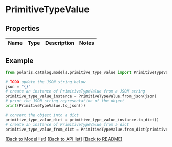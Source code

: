 <!--

 Copyright (c) 2024 Snowflake Computing Inc.
 
 Licensed under the Apache License, Version 2.0 (the "License");
 you may not use this file except in compliance with the License.
 You may obtain a copy of the License at
 
      http://www.apache.org/licenses/LICENSE-2.0
 
 Unless required by applicable law or agreed to in writing, software
 distributed under the License is distributed on an "AS IS" BASIS,
 WITHOUT WARRANTIES OR CONDITIONS OF ANY KIND, either express or implied.
 See the License for the specific language governing permissions and
 limitations under the License.

-->
# PrimitiveTypeValue

## Properties

Name | Type | Description | Notes
------------ | ------------- | ------------- | -------------

## Example

```python
from polaris.catalog.models.primitive_type_value import PrimitiveTypeValue

# TODO update the JSON string below
json = "{}"
# create an instance of PrimitiveTypeValue from a JSON string
primitive_type_value_instance = PrimitiveTypeValue.from_json(json)
# print the JSON string representation of the object
print(PrimitiveTypeValue.to_json())

# convert the object into a dict
primitive_type_value_dict = primitive_type_value_instance.to_dict()
# create an instance of PrimitiveTypeValue from a dict
primitive_type_value_from_dict = PrimitiveTypeValue.from_dict(primitive_type_value_dict)
```
[[Back to Model list]](../README.md#documentation-for-models) [[Back to API list]](../README.md#documentation-for-api-endpoints) [[Back to README]](../README.md)


